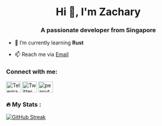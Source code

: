 <h1 align="center">Hi 👋, I'm Zachary</h1>
<h3 align="center">A passionate developer from Singapore</h3>

- 🌱 I’m currently learning **Rust**

- 📫 Reach me via [Email](mailto:zac.hong01@gmail.com)

<h3 align="left">Connect with me:</h3>
<p align="left">
<a href="https://t.me/intelluman" target="blank"><img align="center" src="https://raw.githubusercontent.com/gauravghongde/social-icons/9d939e1c5b7ea4a24ac39c3e4631970c0aa1b920/SVG/Color/Telegram.svg" alt="Telegram -> https://t.me/intelluman" height="30" width="40" /></a>
<a href="https://twitter.com/Crypt0N0mad" target="blank"><img align="center" src="https://raw.githubusercontent.com/gauravghongde/social-icons/9d939e1c5b7ea4a24ac39c3e4631970c0aa1b920/SVG/Color/Twitter.svg" alt="Twitter -> https://twitter.com/Crypt0N0mad" height="30" width="40" /></a>
<a href="https://leetcode.com/peanutkidde" target="blank"><img align="center" src="https://cdn.jsdelivr.net/npm/simple-icons@3.0.1/icons/leetcode.svg" alt="peanutkidde" height="30" width="40" /></a>
</p>

### :fire: My Stats :

[![GitHub Streak](https://streak-stats.demolab.com?user=ZacharyHRQ&theme=highcontrast&hide_border=true)](https://git.io/streak-stats)

